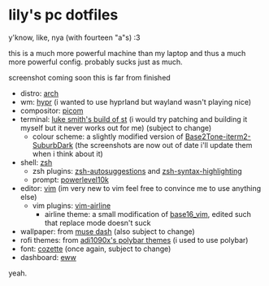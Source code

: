# lily's pc dotfiles

y'know, like, nya (with fourteen "a"s) :3

this is a much more powerful machine than my laptop and thus a much more powerful config. probably sucks just as much.

screenshot coming soon this is far from finished

- distro: [arch](https://archlinux.org)
- wm: [hypr](https://github.com/hyprwm/Hypr) (i wanted to use hyprland but wayland wasn't playing nice)
- compositor: [picom](https://github.com/yshui/picom)
- terminal: [luke smith's build of st](https://github.com/LukeSmithxyz/st) (i would try patching and building it myself but it never works out for me) (subject to change)
  - colour scheme: a slightly modified version of [Base2Tone-iterm2-SuburbDark](https://github.com/atelierbram/Base2Tone-iterm2) (the screenshots are now out of date i'll update them when i think about it)
- shell: [zsh](https://www.zsh.org)
  - zsh plugins: [zsh-autosuggestions](https://github.com/zsh-users/zsh-autosuggestions) and [zsh-syntax-highlighting](https://github.com/zsh-users/zsh-syntax-highlighting)
  - prompt: [powerlevel10k](https://github.com/romkatv/powerlevel10k)
- editor: [vim](https://www.vim.org/) (im very new to vim feel free to convince me to use anything else)
  - vim plugins: [vim-airline](https://github.com/vim-airline/vim-airline)
    - airline theme: a small modification of [base16\_vim](https://github.com/vim-airline/vim-airline/blob/master/autoload/airline/themes/dark.vim), edited such that replace mode doesn't suck
- wallpaper: from [muse dash](http://cdn.peroperogames.com/art#gallery_4-69) (also subject to change)
- rofi themes: from [adi1090x's polybar themes](https://github.com/adi1090x/polybar-themes) (i used to use polybar)
- font: [cozette](https://github.com/slavfox/Cozette) (once again, subject to change)
- dashboard: [eww](https://github.com/elkowar/eww)

yeah.
